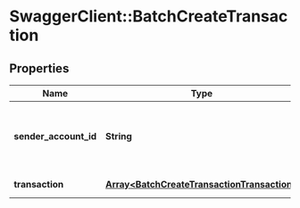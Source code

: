 # SwaggerClient::BatchCreateTransaction

## Properties
Name | Type | Description | Notes
------------ | ------------- | ------------- | -------------
**sender_account_id** | **String** | Internal sender account ID within Tatum platform | 
**transaction** | [**Array&lt;BatchCreateTransactionTransaction&gt;**](BatchCreateTransactionTransaction.md) | Array of block seals. | [optional] 

